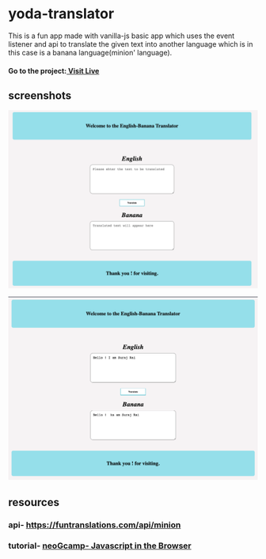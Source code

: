 # yoda-translator

This is a fun app made with vanilla-js basic app which uses the event listener and api to translate the given text into another language which is in this case is a banana language(minion' language).


#### Go to the project:[ Visit Live](https://neo-banana-translate.netlify.app/)
## screenshots
![banana-translator](img/app-without-translation.png)



![banana-translator-translated](img/app-with-translation.png)

## resources

### api- https://funtranslations.com/api/minion
### tutorial- [neoGcamp- Javascript in the Browser](https://www.youtube.com/watch?v=yLZazznWoAs&list=PLzvhQUIpvvuj5KPnyPyWsvgyzNkX_ACPA&index=6)


 